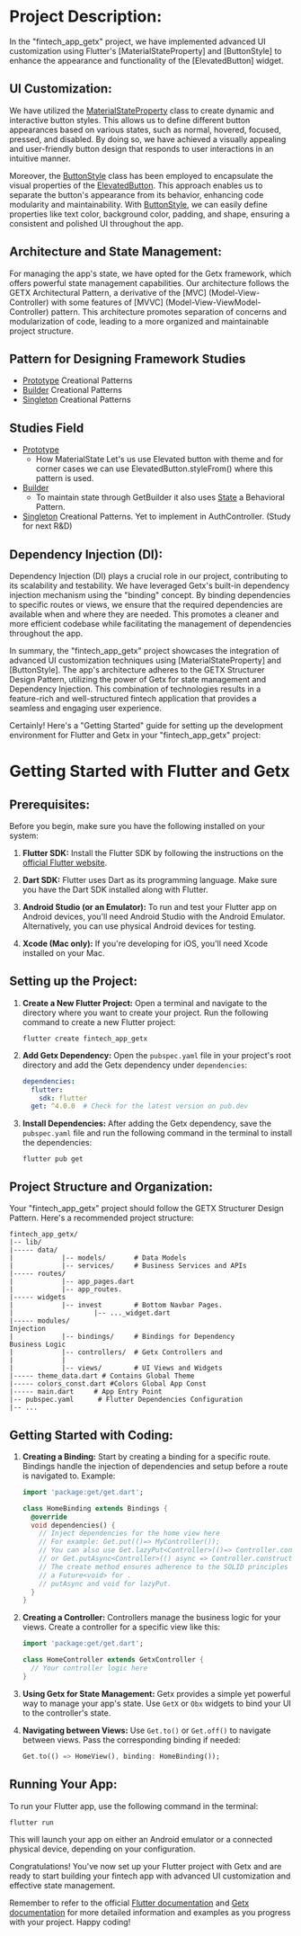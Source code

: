 # Project Description:

In the "fintech_app_getx" project, we have implemented advanced UI customization using Flutter's [MaterialStateProperty] and [ButtonStyle] to enhance the appearance and functionality of the [ElevatedButton] widget.

## UI Customization:

We have utilized the [MaterialStateProperty](https://api.flutter.dev/flutter/material/MaterialStateProperty-class.html) class to create dynamic and interactive button styles. This allows us to define different button appearances based on various states, such as normal, hovered, focused, pressed, and disabled. By doing so, we have achieved a visually appealing and user-friendly button design that responds to user interactions in an intuitive manner.

Moreover, the [ButtonStyle](https://api.flutter.dev/flutter/material/ButtonStyle-class.html) class has been employed to encapsulate the visual properties of the [ElevatedButton](https://api.flutter.dev/flutter/material/ElevatedButton-class.html). This approach enables us to separate the button's appearance from its behavior, enhancing code modularity and maintainability. With [ButtonStyle](https://api.flutter.dev/flutter/material/ButtonStyle-class.html), we can easily define properties like text color, background color, padding, and shape, ensuring a consistent and polished UI throughout the app.

## Architecture and State Management:

For managing the app's state, we have opted for the Getx framework, which offers powerful state management capabilities. Our architecture follows the GETX Architectural Pattern, a derivative of the [MVC] (Model-View-Controller) with some features of [MVVC] (Model-View-ViewModel-Controller) pattern. This architecture promotes separation of concerns and modularization of code, leading to a more organized and maintainable project structure.

## Pattern for Designing Framework Studies
- [Prototype](https://refactoring.guru/design-patterns/prototype) Creational Patterns
- [Builder](https://refactoring.guru/design-patterns/builder) Creational Patterns 
- [Singleton](https://refactoring.guru/design-patterns/singleton) Creational Patterns 

## Studies Field
- [Prototype](https://refactoring.guru/design-patterns/prototype)
  -    How MaterialState Let's us use Elevated button with theme and for corner cases we can use ElevatedButton.styleFrom() where this pattern is used.
- [Builder](https://refactoring.guru/design-patterns/builder)
   - To maintain state through GetBuilder it also uses [State](https://refactoring.guru/design-patterns/state) a Behavioral Pattern.
- [Singleton](https://refactoring.guru/design-patterns/singleton) Creational Patterns. Yet to implement in AuthController. (Study for next R&D)


## Dependency Injection (DI):

Dependency Injection (DI) plays a crucial role in our project, contributing to its scalability and testability. We have leveraged Getx's built-in dependency injection mechanism using the "binding" concept. By binding dependencies to specific routes or views, we ensure that the required dependencies are available when and where they are needed. This promotes a cleaner and more efficient codebase while facilitating the management of dependencies throughout the app.

In summary, the "fintech_app_getx" project showcases the integration of advanced UI customization techniques using [MaterialStateProperty] and [ButtonStyle]. The app's architecture adheres to the GETX Structurer Design Pattern, utilizing the power of Getx for state management and Dependency Injection. This combination of technologies results in a feature-rich and well-structured fintech application that provides a seamless and engaging user experience.

Certainly! Here's a "Getting Started" guide for setting up the development environment for Flutter and Getx in your "fintech_app_getx" project:

# Getting Started with Flutter and Getx

## Prerequisites:

Before you begin, make sure you have the following installed on your system:

1. **Flutter SDK:** Install the Flutter SDK by following the instructions on the [official Flutter website](https://flutter.dev/docs/get-started/install).

2. **Dart SDK:** Flutter uses Dart as its programming language. Make sure you have the Dart SDK installed along with Flutter.

3. **Android Studio (or an Emulator):** To run and test your Flutter app on Android devices, you'll need Android Studio with the Android Emulator. Alternatively, you can use physical Android devices for testing.

4. **Xcode (Mac only):** If you're developing for iOS, you'll need Xcode installed on your Mac.

## Setting up the Project:

1. **Create a New Flutter Project:**
   Open a terminal and navigate to the directory where you want to create your project. Run the following command to create a new Flutter project:
   ```
   flutter create fintech_app_getx
   ```

2. **Add Getx Dependency:**
   Open the `pubspec.yaml` file in your project's root directory and add the Getx dependency under `dependencies`:
   ```yaml
   dependencies:
     flutter:
       sdk: flutter
     get: ^4.0.0  # Check for the latest version on pub.dev
   ```

3. **Install Dependencies:**
   After adding the Getx dependency, save the `pubspec.yaml` file and run the following command in the terminal to install the dependencies:
   ```
   flutter pub get
   ```

## Project Structure and Organization:

Your "fintech_app_getx" project should follow the GETX Structurer Design Pattern. Here's a recommended project structure:

```
fintech_app_getx/
|-- lib/
|----- data/
|            |-- models/       # Data Models
|            |-- services/     # Business Services and APIs
|----- routes/
|            |-- app_pages.dart
|            |-- app_routes.
|----- widgets
|            |-- invest        # Bottom Navbar Pages.
|                    |-- ..._widget.dart
|----- modules/
Injection
|            |-- bindings/     # Bindings for Dependency 
Business Logic
|            |-- controllers/  # Getx Controllers and
|            |
|            |-- views/        # UI Views and Widgets
|----- theme_data.dart # Contains Global Theme
|----- colors_const.dart #Colors Global App Const
|----- main.dart     # App Entry Point
|-- pubspec.yaml      # Flutter Dependencies Configuration
|-- ...
```

## Getting Started with Coding:

1. **Creating a Binding:**
   Start by creating a binding for a specific route. Bindings handle the injection of dependencies and setup before a route is navigated to. Example:
   ```dart
   import 'package:get/get.dart';

   class HomeBinding extends Bindings {
     @override
     void dependencies() {
       // Inject dependencies for the home view here
       // For example: Get.put(()=> MyController());
       // You can also use Get.lazyPut<Controller>(()=> Controller.constructor())
       // or Get.putAsync<Controller>(() async => Controller.constructor()). 
       // The create method ensures adherence to the SOLID principles by returning
       // a Future<void> for . 
       // putAsync and void for lazyPut.
     }
   }
   ```

2. **Creating a Controller:**
   Controllers manage the business logic for your views. Create a controller for a specific view like this:
   ```dart
   import 'package:get/get.dart';

   class HomeController extends GetxController {
     // Your controller logic here
   }
   ```

3. **Using Getx for State Management:**
   Getx provides a simple yet powerful way to manage your app's state. Use `GetX` or `Obx` widgets to bind your UI to the controller's state.

4. **Navigating between Views:**
   Use `Get.to()` or `Get.off()` to navigate between views. Pass the corresponding binding if needed:
   ```dart
   Get.to(() => HomeView(), binding: HomeBinding());
   ```

## Running Your App:

To run your Flutter app, use the following command in the terminal:

```
flutter run
```

This will launch your app on either an Android emulator or a connected physical device, depending on your configuration.

Congratulations! You've now set up your Flutter project with Getx and are ready to start building your fintech app with advanced UI customization and effective state management.

Remember to refer to the official [Flutter documentation](https://flutter.dev/docs) and [Getx documentation](https://pub.dev/packages/get) for more detailed information and examples as you progress with your project. Happy coding!
